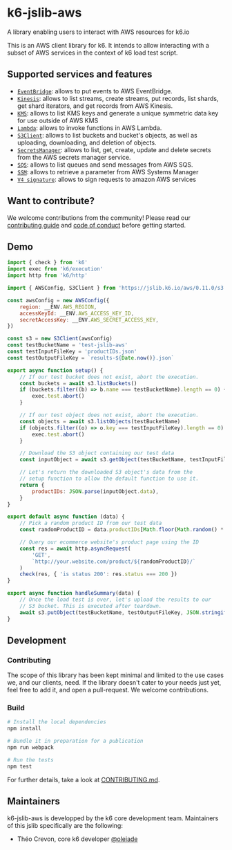 # k6-jslib-aws

A library enabling users to interact with AWS resources for k6.io

This is an AWS client library for k6. It intends to allow interacting with a subset of AWS services in the context of k6 load test script.

## Supported services and features

-   [`EventBridge`](https://grafana.com/docs/k6/latest/javascript-api/jslib/aws/eventbridgeclient/): allows to put events to AWS EventBridge.
-   [`Kinesis`](./examples/kinesis.js): allows to list streams, create streams, put records, list shards, get shard iterators, and get records from AWS Kinesis.
-   [`KMS`](https://grafana.com/docs/k6/latest/javascript-api/jslib/aws/kmsclient/): allows to list KMS keys and generate a unique symmetric data key for use outside of AWS KMS
-   [`Lambda`](./examples/lambda.js): allows to invoke functions in AWS Lambda.
-   [`S3Client`](https://grafana.com/docs/k6/latest/javascript-api/jslib/aws/s3client/): allows to list buckets and bucket's objects, as well as uploading, downloading, and deletion of objects.
-   [`SecretsManager`](https://grafana.com/docs/k6/latest/javascript-api/jslib/aws/secretsmanagerclient/): allows to list, get, create, update and delete secrets from the AWS secrets manager service.
-   [`SQS`](https://grafana.com/docs/k6/latest/javascript-api/jslib/aws/sqsclient/): allows to list queues and send messages from AWS SQS.
-   [`SSM`](https://grafana.com/docs/k6/latest/javascript-api/jslib/aws/systemsmanagerclient/): allows to retrieve a parameter from AWS Systems Manager
-   [`V4 signature`](https://grafana.com/docs/k6/latest/javascript-api/jslib/aws/signaturev4/): allows to sign requests to amazon AWS services

## Want to contribute?

We welcome contributions from the community! Please read our [contributing guide](CONTRIBUTING.md) and [code of conduct](CODE_OF_CONDUCT.md) before getting started.

## Demo

```javascript
import { check } from 'k6'
import exec from 'k6/execution'
import http from 'k6/http'

import { AWSConfig, S3Client } from 'https://jslib.k6.io/aws/0.11.0/s3.js'

const awsConfig = new AWSConfig({
    region: __ENV.AWS_REGION,
    accessKeyId: __ENV.AWS_ACCESS_KEY_ID,
    secretAccessKey: __ENV.AWS_SECRET_ACCESS_KEY,
})

const s3 = new S3Client(awsConfig)
const testBucketName = 'test-jslib-aws'
const testInputFileKey = 'productIDs.json'
const testOutputFileKey = `results-${Date.now()}.json`

export async function setup() {
    // If our test bucket does not exist, abort the execution.
    const buckets = await s3.listBuckets()
    if (buckets.filter((b) => b.name === testBucketName).length == 0) {
        exec.test.abort()
    }

    // If our test object does not exist, abort the execution.
    const objects = await s3.listObjects(testBucketName)
    if (objects.filter((o) => o.key === testInputFileKey).length == 0) {
        exec.test.abort()
    }

    // Download the S3 object containing our test data
    const inputObject = await s3.getObject(testBucketName, testInputFileKey)

    // Let's return the downloaded S3 object's data from the
    // setup function to allow the default function to use it.
    return {
        productIDs: JSON.parse(inputObject.data),
    }
}

export default async function (data) {
    // Pick a random product ID from our test data
    const randomProductID = data.productIDs[Math.floor(Math.random() * data.productIDs.length)]

    // Query our ecommerce website's product page using the ID
    const res = await http.asyncRequest(
        'GET',
        `http://your.website.com/product/${randomProductID}/`
    )
    check(res, { 'is status 200': res.status === 200 })
}

export async function handleSummary(data) {
    // Once the load test is over, let's upload the results to our
    // S3 bucket. This is executed after teardown.
    await s3.putObject(testBucketName, testOutputFileKey, JSON.stringify(data))
}
```

## Development

### Contributing

The scope of this library has been kept minimal and limited to the use cases we, and our clients, need. If the library doesn't cater to your needs just yet, feel free to add it, and open a pull-request. We welcome contributions.

### Build

```bash
# Install the local dependencies
npm install

# Bundle it in preparation for a publication
npm run webpack

# Run the tests
npm test
```

For further details, take a look at [CONTRIBUTING.md](CONTRIBUTING.md).

## Maintainers

k6-jslib-aws is developped by the k6 core development team. Maintainers of this jslib specifically are the following:

-   Théo Crevon, core k6 developer [@oleiade](https://github.com/oleiade/)
